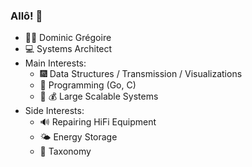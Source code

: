 ### Allô! 👋

- :man_beard: Dominic Grégoire
- :computer: Systems Architect
- Main Interests:
  - :fireworks: Data Structures / Transmission / Visualizations 
  - :otter: Programming (Go, C)
  - :whale: :moneybag: Large Scalable Systems
- Side Interests:
  - :loud_sound: Repairing HiFi Equipment
  - :sun_behind_small_cloud: Energy Storage
  - :seedling: Taxonomy 


<!--
**dgregoire/dgregoire** is a ✨ _special_ ✨ repository because its `README.md` (this file) appears on your GitHub profile.

Here are some ideas to get you started:

- 🔭 I’m currently working on ...
- 🌱 I’m currently learning ...
- 👯 I’m looking to collaborate on ...
- 🤔 I’m looking for help with ...
- 💬 Ask me about ...
- 📫 How to reach me: ...
- 😄 Pronouns: ...
- ⚡ Fun fact: ...
-->
